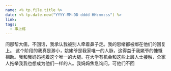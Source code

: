 ```yaml
---
name: <% tp.file.title %>
date: <% tp.date.now("YYYY-MM-DD dddd HH:mm:ss") %>
link: 
tags:
  - 事上练
---
```

问那帮大儒，不回话，我承认我被别人牵着鼻子走。我的思绪都被绑在他们的回复上。
这个阶段的我真是渺小，姚姥爷是我家唯一的人脉，这得益于我姥爷的慷慨相助。我和我妈妈抱着这个唯一的大腿。在大学有机会和这些上层人士接触，全家人拖举我我也想成为他们一样的人。我妈妈焦急询问，可他们不回